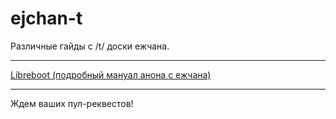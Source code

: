 # ejchan-t

Различные гайды с /t/ доски ежчана.

---

[Libreboot (подробный мануал анона с ежчана)](./articles/5ed2-libreboot-podrobnyi-manual-anona-s-ezhchana.md)

___
Ждем ваших пул-реквестов!
